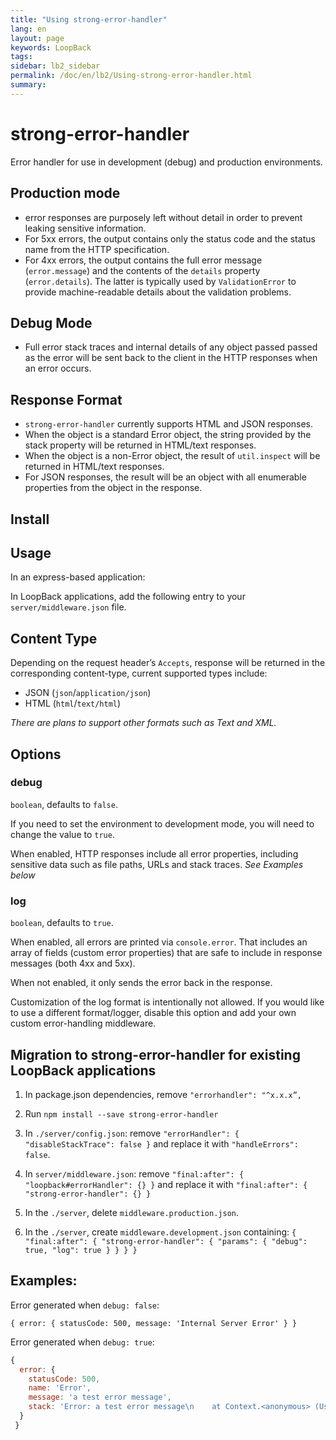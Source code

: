 ```yaml
---
title: "Using strong-error-handler"
lang: en
layout: page
keywords: LoopBack
tags:
sidebar: lb2_sidebar
permalink: /doc/en/lb2/Using-strong-error-handler.html
summary:
---
```


# strong-error-handler

Error handler for use in development (debug) and production environments.

## Production mode

* error responses are purposely left without detail in order to prevent leaking sensitive information.
* For 5xx errors, the output contains only the status code and the status name from the HTTP specification.
* For 4xx errors, the output contains the full error message (`error.message`) and the contents of the `details` property (`error.details`).
  The latter is typically used by `ValidationError` to provide machine-readable details about the validation problems.

## Debug Mode

* Full error stack traces and internal details of any object passed passed as the error will be sent back to the client in the HTTP responses when an error occurs.

## Response Format

* `strong-error-handler` currently supports HTML and JSON responses.
* When the object is a standard Error object, the string provided by the stack property will be returned in HTML/text responses.
* When the object is a non-Error object, the result of `util.inspect` will be returned in HTML/text responses.
* For JSON responses, the result will be an object with all enumerable properties from the object in the response.

## Install

## Usage

In an express-based application:

In LoopBack applications, add the following entry to your `server/middleware.json` file.

## Content Type

Depending on the request header’s `Accepts`, response will be returned in the corresponding content-type, current supported types include:

* JSON (`json`/`application/json`)
* HTML (`html`/`text/html`)

_There are plans to support other formats such as Text and XML._

## Options

### debug

`boolean`, defaults to `false`.

If you need to set the environment to development mode, you will need to change the value to `true`.

When enabled, HTTP responses include all error properties, including sensitive data such as file paths, URLs and stack traces. _See Examples below_

### log

`boolean`, defaults to `true`.

When enabled, all errors are printed via `console.error`.
That includes an array of fields (custom error properties) that are safe to include in response messages (both 4xx and 5xx).

When not enabled, it only sends the error back in the response.

Customization of the log format is intentionally not allowed.
If you would like to use a different format/logger, disable this option and add your own custom error-handling middleware.

## Migration to strong-error-handler for existing LoopBack applications

1. In package.json dependencies, remove `"errorhandler": "^x.x.x”,`

2. Run `npm install --save strong-error-handler`

3. In `./server/config.json`:
   remove `"errorHandler": { "disableStackTrace": false }` and replace it with `"handleErrors": false`.

4. In `server/middleware.json`:
   remove `"final:after": { "loopback#errorHandler": {} }` and replace it with `"final:after": { "strong-error-handler": {} }`

5. In the `./server`, delete `middleware.production.json`.

6. In the `./server`, create `middleware.development.json` containing:
   `{ "final:after": { "strong-error-handler": { "params": { "debug": true, "log": true } } } }`

## Examples:

Error generated when `debug: false`:

`{ error: { statusCode: 500, message: 'Internal Server Error' } }`

Error generated when `debug: true`:

```javascript
{
  error: {
    statusCode: 500,
    name: 'Error',
    message: 'a test error message',
    stack: 'Error: a test error message\n    at Context.<anonymous> (User/strong-error-handler/test/handler.test.js:220:21)\n    at callFnAsync (User/strong-error-handler/node_modules/mocha/lib/runnable.js:349:8)\n    at Test.Runnable.run (User/strong-error-handler/node_modules/mocha/lib/runnable.js:301:7)\n    at Runner.runTest (User/strong-error-handler/node_modules/mocha/lib/runner.js:422:10)\n    at User/strong-error-handler/node_modules/mocha/lib/runner.js:528:12\n    at next (User/strong-error-handler/node_modules/mocha/lib/runner.js:342:14)\n    at User/strong-error-handler/node_modules/mocha/lib/runner.js:352:7\n    at next (User/strong-error-handler/node_modules/mocha/lib/runner.js:284:14)\n    at Immediate._onImmediate (User/strong-error-handler/node_modules/mocha/lib/runner.js:320:5)\n    at tryOnImmediate (timers.js:543:15)\n    at processImmediate [as _immediateCallback] (timers.js:523:5)'
  }
 }
```